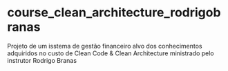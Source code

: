 # course_clean_architecture_rodrigobranas
Projeto de um isstema de gestão financeiro alvo dos conhecimentos adquiridos no custo de Clean Code &amp; Clean Architecture ministrado pelo instrutor Rodrigo Branas
